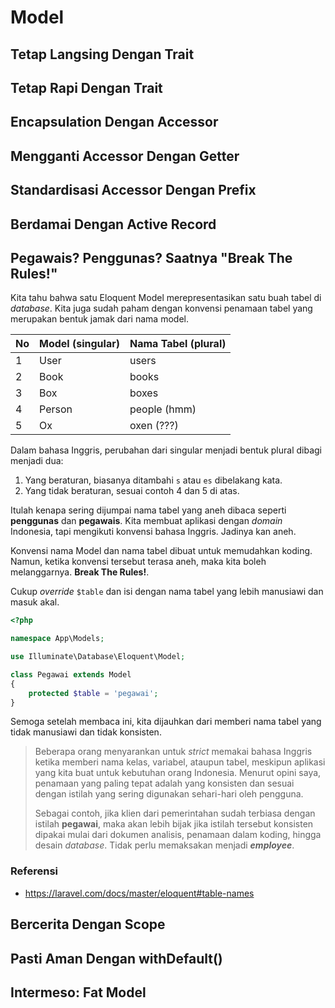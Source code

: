 # Model

## Tetap Langsing Dengan Trait

## Tetap Rapi Dengan Trait

## Encapsulation Dengan Accessor

## Mengganti Accessor Dengan Getter

## Standardisasi Accessor Dengan Prefix

## Berdamai Dengan Active Record

## Pegawais? Penggunas? Saatnya "Break The Rules!"

Kita tahu bahwa satu Eloquent Model merepresentasikan satu buah tabel di *database*. Kita juga sudah paham dengan konvensi penamaan tabel yang merupakan bentuk jamak dari nama model. 

| No   | Model (singular) | Nama Tabel (plural) |
| ---- | ---------------- | ------------------- |
| 1    | User             | users               |
| 2    | Book             | books               |
| 3    | Box              | boxes               |
| 4    | Person           | people (hmm)        |
| 5    | Ox               | oxen (???)          |

Dalam bahasa Inggris, perubahan dari singular menjadi bentuk plural dibagi menjadi dua: 

1. Yang beraturan, biasanya ditambahi `s` atau `es` dibelakang kata.
2. Yang tidak beraturan, sesuai contoh 4 dan 5 di atas.

Itulah kenapa sering dijumpai nama tabel yang aneh dibaca seperti **penggunas** dan **pegawais**. Kita membuat aplikasi dengan *domain* Indonesia, tapi mengikuti konvensi bahasa Inggris. Jadinya kan aneh.

Konvensi nama Model dan nama tabel dibuat untuk memudahkan koding. Namun, ketika konvensi tersebut terasa aneh, maka kita boleh melanggarnya. **Break The Rules!**.

Cukup *override* `$table` dan isi dengan nama tabel yang lebih manusiawi dan masuk akal.

```php
<?php

namespace App\Models;

use Illuminate\Database\Eloquent\Model;

class Pegawai extends Model
{
    protected $table = 'pegawai';
}
```

Semoga setelah membaca ini, kita dijauhkan dari memberi nama tabel yang tidak manusiawi dan tidak konsisten.

> Beberapa orang menyarankan untuk *strict* memakai bahasa Inggris ketika memberi nama kelas, variabel, ataupun tabel, meskipun aplikasi yang kita buat untuk kebutuhan orang Indonesia. Menurut opini saya, penamaan yang paling tepat adalah yang konsisten dan sesuai dengan istilah yang sering digunakan sehari-hari oleh pengguna.
>
> Sebagai contoh, jika klien dari pemerintahan sudah terbiasa dengan istilah **pegawai**, maka akan lebih bijak jika istilah tersebut konsisten dipakai mulai dari dokumen analisis, penamaan dalam koding, hingga desain *database*. Tidak perlu memaksakan menjadi ***employee***.

### Referensi

- https://laravel.com/docs/master/eloquent#table-names

## Bercerita Dengan Scope

## Pasti Aman Dengan withDefault()

## Intermeso: Fat Model

